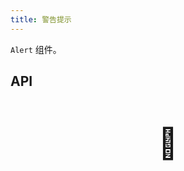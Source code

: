 ```yaml
---
title: 警告提示
---
```


`Alert` 组件。

## API

<div style="padding: 40px 0;font-size: 48px; text-align: center;">🚧</div>
